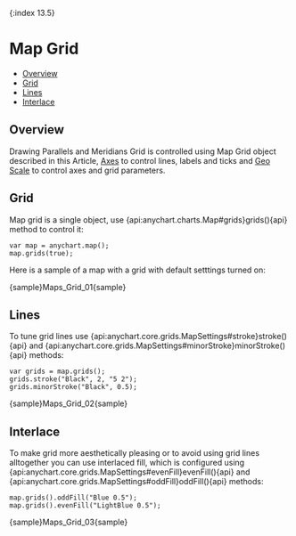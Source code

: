 {:index 13.5}
# Map Grid

* [Overview](#overview)
* [Grid](#grid)
* [Lines](#lines)
* [Interlace](#interlace)

## Overview

Drawing Parallels and Meridians Grid is controlled using Map Grid object described in this Article, [Axes](Map_Axes) to control lines, labels and ticks and [Geo Scale](Geo_Scale) to control axes and grid parameters.

## Grid

Map grid is a single object, use {api:anychart.charts.Map#grids}grids(){api} method to control it:

```
var map = anychart.map();
map.grids(true);
```

Here is a sample of a map with a grid with default setttings turned on:

{sample}Maps\_Grid\_01{sample}

## Lines

To tune grid lines use {api:anychart.core.grids.MapSettings#stroke}stroke(){api} and {api:anychart.core.grids.MapSettings#minorStroke}minorStroke(){api} methods:

```
var grids = map.grids();
grids.stroke("Black", 2, "5 2");
grids.minorStroke("Black", 0.5);
```
{sample}Maps\_Grid\_02{sample}

## Interlace

To make grid more aesthetically pleasing or to avoid using grid lines alltogether you can use interlaced fill, which is configured using {api:anychart.core.grids.MapSettings#evenFill}evenFill(){api} and {api:anychart.core.grids.MapSettings#oddFill}oddFill(){api} methods:

```
map.grids().oddFill("Blue 0.5");
map.grids().evenFill("LightBlue 0.5");
```

{sample}Maps\_Grid\_03{sample}


